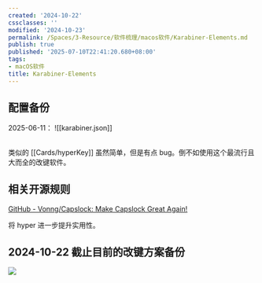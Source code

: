 ```yaml
---
created: '2024-10-22'
cssclasses: ''
modified: '2024-10-23'
permalink: /Spaces/3-Resource/软件梳理/macos软件/Karabiner-Elements.md
publish: true
published: '2025-07-10T22:41:20.680+08:00'
tags:
- macOS软件
title: Karabiner-Elements
---
```

## 配置备份

2025-06-11：
![[karabiner.json]]
##

类似的 [[Cards/hyperKey]] 虽然简单，但是有点 bug。倒不如使用这个最流行且大而全的改键软件。

## 相关开源规则

[GitHub - Vonng/Capslock: Make Capslock Great Again!](https://github.com/Vonng/Capslock/tree/master)

将 hyper 进一步提升实用性。

## 2024-10-22 截止目前的改键方案备份

![](https://pub-pic.oldwinter.top/2024/10/3261f655ee8aed83400c496566c514fe.png)